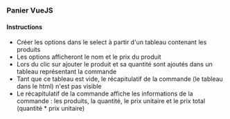 ### Panier VueJS

#### Instructions
* Créer les options dans le select à partir d'un tableau contenant les produits
* Les options afficheront le nom et le prix du produit
* Lors du clic sur ajouter le produit et sa quantité sont ajoutés dans un tableau représentant la commande
* Tant que ce tableau est vide, le récapitulatif de la commande (le tableau dans le html) n'est pas visible
* Le récapitulatif de la commande affiche les informations de la commande : les produits, la quantité, le prix unitaire et le prix total (quantité * prix unitaire)

